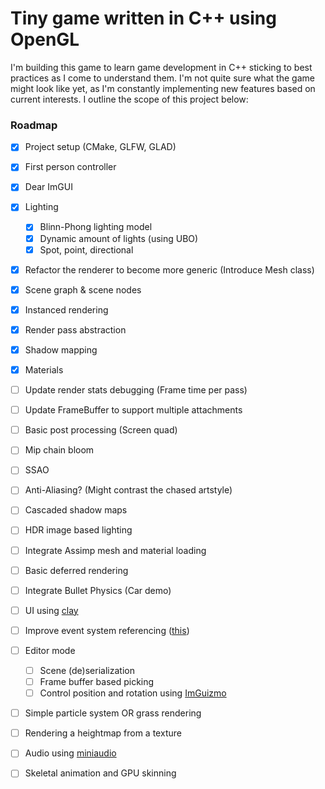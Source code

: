 # Tiny game written in C++ using OpenGL
I'm building this game to learn game development in C++ sticking to best practices as I come to understand them. I'm not quite sure what the game might look like yet, as I'm constantly implementing new features based on current interests. I outline the scope of this project below:

### Roadmap
- [x] Project setup (CMake, GLFW, GLAD)
- [x] First person controller
- [x] Dear ImGUI
- [x] Lighting
    - [x] Blinn-Phong lighting model
    - [x] Dynamic amount of lights (using UBO)
    - [x] Spot, point, directional
- [x] Refactor the renderer to become more generic (Introduce Mesh class)
- [x] Scene graph & scene nodes
- [x] Instanced rendering
- [x] Render pass abstraction
- [x] Shadow mapping
- [x] Materials
- [ ] Update render stats debugging (Frame time per pass)
- [ ] Update FrameBuffer to support multiple attachments
- [ ] Basic post processing (Screen quad)
- [ ] Mip chain bloom
- [ ] SSAO
- [ ] Anti-Aliasing? (Might contrast the chased artstyle)
- [ ] Cascaded shadow maps 
- [ ] HDR image based lighting
- [ ] Integrate Assimp mesh and material loading
- [ ] Basic deferred rendering
- [ ] Integrate Bullet Physics (Car demo)
- [ ] UI using [clay](https://github.com/nicbarker/clay)
- [ ] Improve event system referencing ([this](https://github.com/TheCherno/Hazel/blob/1feb70572fa87fa1c4ba784a2cfeada5b4a500db/Hazel/src/Hazel/Core/Base.h#L26))
- [ ] Editor mode
    - [ ] Scene (de)serialization
    - [ ] Frame buffer based picking
    - [ ] Control position and rotation using [ImGuizmo](https://github.com/CedricGuillemet/ImGuizmo)
- [ ] Simple particle system OR grass rendering
- [ ] Rendering a heightmap from a texture
- [ ] Audio using [miniaudio](https://github.com/mackron/miniaudio)
- [ ] Skeletal animation and GPU skinning





